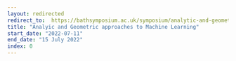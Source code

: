 ```yaml
---
layout: redirected
redirect_to:  https://bathsymposium.ac.uk/symposium/analytic-and-geometric-approaches-to-machine-learning/
title: "Analyic and Geometric approaches to Machine Learning"
start_date: "2022-07-11"
end_date: "15 July 2022"
index: 0
---
```



